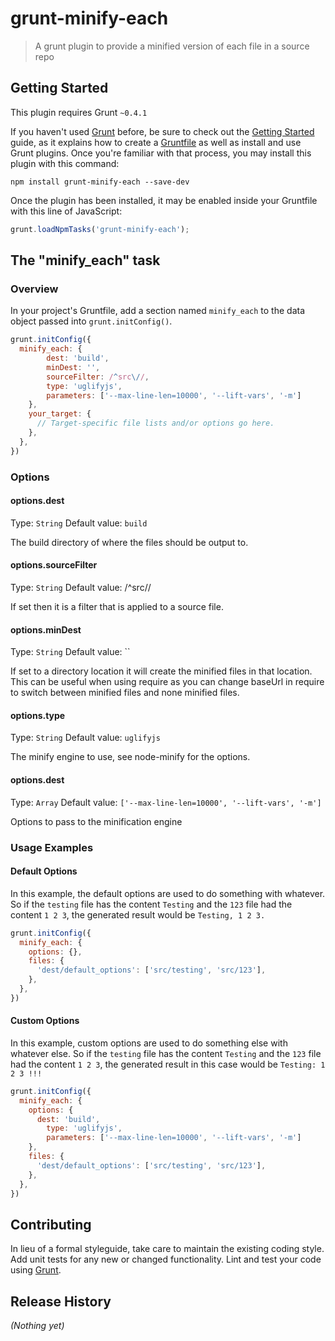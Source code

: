 # grunt-minify-each

> A grunt plugin to provide a minified version of each file in a source repo

## Getting Started
This plugin requires Grunt `~0.4.1`

If you haven't used [Grunt](http://gruntjs.com/) before, be sure to check out the [Getting Started](http://gruntjs.com/getting-started) guide, as it explains how to create a [Gruntfile](http://gruntjs.com/sample-gruntfile) as well as install and use Grunt plugins. Once you're familiar with that process, you may install this plugin with this command:

```shell
npm install grunt-minify-each --save-dev
```

Once the plugin has been installed, it may be enabled inside your Gruntfile with this line of JavaScript:

```js
grunt.loadNpmTasks('grunt-minify-each');
```

## The "minify_each" task

### Overview
In your project's Gruntfile, add a section named `minify_each` to the data object passed into `grunt.initConfig()`.

```js
grunt.initConfig({
  minify_each: {
    	dest: 'build',
        minDest: '',
        sourceFilter: /^src\//,
        type: 'uglifyjs',
        parameters: ['--max-line-len=10000', '--lift-vars', '-m']
    },
    your_target: {
      // Target-specific file lists and/or options go here.
    },
  },
})
```

### Options

#### options.dest
Type: `String`
Default value: `build`

The build directory of where the files should be output to.

#### options.sourceFilter
Type: `String`
Default value: /^src\//

If set then it is a filter that is applied to a source file.

#### options.minDest
Type: `String`
Default value: ``

If set to a directory location it will create the minified files in that location. This can be useful when using require as you can change baseUrl in require to switch between minified files and none minified files.

#### options.type
Type: `String`
Default value: `uglifyjs`

The minify engine to use, see node-minify for the options.

#### options.dest
Type: `Array`
Default value: `['--max-line-len=10000', '--lift-vars', '-m']`

Options to pass to the minification engine

### Usage Examples

#### Default Options
In this example, the default options are used to do something with whatever. So if the `testing` file has the content `Testing` and the `123` file had the content `1 2 3`, the generated result would be `Testing, 1 2 3.`

```js
grunt.initConfig({
  minify_each: {
    options: {},
    files: {
      'dest/default_options': ['src/testing', 'src/123'],
    },
  },
})
```

#### Custom Options
In this example, custom options are used to do something else with whatever else. So if the `testing` file has the content `Testing` and the `123` file had the content `1 2 3`, the generated result in this case would be `Testing: 1 2 3 !!!`

```js
grunt.initConfig({
  minify_each: {
    options: {
      dest: 'build',
        type: 'uglifyjs',
        parameters: ['--max-line-len=10000', '--lift-vars', '-m']
    },
    files: {
      'dest/default_options': ['src/testing', 'src/123'],
    },
  },
})
```

## Contributing
In lieu of a formal styleguide, take care to maintain the existing coding style. Add unit tests for any new or changed functionality. Lint and test your code using [Grunt](http://gruntjs.com/).

## Release History
_(Nothing yet)_
